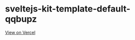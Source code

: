 # sveltejs-kit-template-default-qqbupz

[View on Vercel](https://svelte-ssr-pathname-bug.vercel.app)
